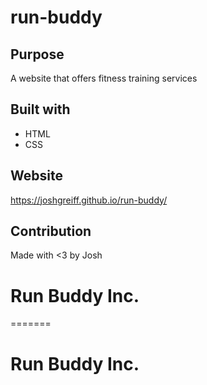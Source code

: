 # run-buddy

## Purpose 
A website that offers fitness training services

## Built with
- HTML
- CSS

## Website
https://joshgreiff.github.io/run-buddy/

## Contribution
Made with <3 by Josh 

# Run Buddy Inc.
=======
# Run Buddy Inc.


